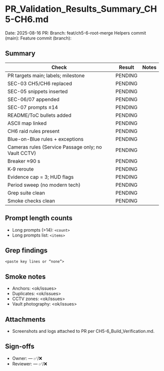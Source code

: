 # PR_Validation_Results_Summary_CH5-CH6.md

Date: 2025-08-16
PR: <paste PR URL>
Branch: feat/ch5-6-root-merge
Helpers commit (main): <hash>
Feature commit (branch): <hash>

## Summary
| Check | Result | Notes |
|---|---|---|
| PR targets main; labels; milestone | PENDING |  |
| SEC-03 CH5/CH6 replaced | PENDING |  |
| SEC-05 snippets inserted | PENDING |  |
| SEC-06/07 appended | PENDING |  |
| SEC-07 prompts ≤14 | PENDING |  |
| README/ToC bullets added | PENDING |  |
| ASCII map linked | PENDING |  |
| CH6 raid rules present | PENDING |  |
| Blue-on-Blue rules + exceptions | PENDING |  |
| Cameras rules (Service Passage only; no Vault CCTV) | PENDING |  |
| Breaker ≈90 s | PENDING |  |
| K‑9 reroute | PENDING |  |
| Evidence cap = 3; HUD flags | PENDING |  |
| Period sweep (no modern tech) | PENDING |  |
| Grep suite clean | PENDING |  |
| Smoke checks clean | PENDING |  |

## Prompt length counts
- Long prompts (>14): `<count>`
- Long prompts list: `<items>`

## Grep findings
```
<paste key lines or “none”>
```

## Smoke notes
- Anchors: <ok/issues>
- Duplicates: <ok/issues>
- CCTV zones: <ok/issues>
- Vault photography: <ok/issues>

## Attachments
- Screenshots and logs attached to PR per CH5-6_Build_Verification.md.

## Sign-offs
- Owner: <name>  —  ✅/❌
- Reviewer: <name>  —  ✅/❌
